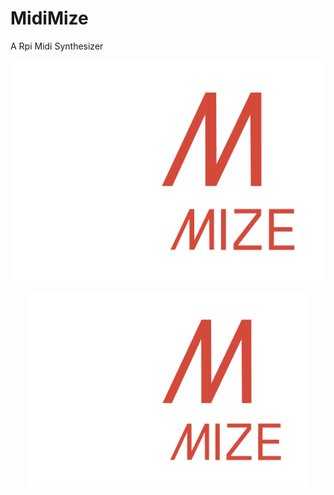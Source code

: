 # MidiMize
A Rpi Midi Synthesizer

![alt text](https://github.com/MariovMesquita/MidiMize/blob/main/mdmz_logo/White&RedFull.png?raw=true)

<p align="center">
  <img src="mdmz_logo/White&RedFull.png" width="450" title="MIDImize">
</p>
